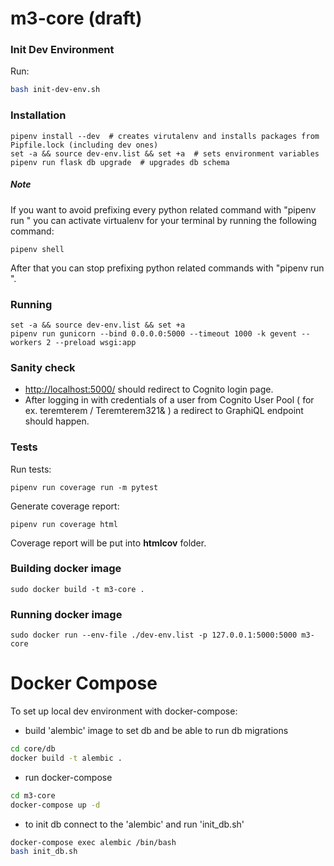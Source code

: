 # m3-core (draft)

### Init Dev Environment
Run:
```bash
bash init-dev-env.sh
```

### Installation
```
pipenv install --dev  # creates virutalenv and installs packages from Pipfile.lock (including dev ones)
set -a && source dev-env.list && set +a  # sets environment variables
pipenv run flask db upgrade  # upgrades db schema
```

##### Note
If you want to avoid prefixing every python related command with "pipenv run " you can activate virtualenv for your
terminal by running the following command:
```
pipenv shell
```
After that you can stop prefixing python related commands with "pipenv run ".

### Running
```
set -a && source dev-env.list && set +a
pipenv run gunicorn --bind 0.0.0.0:5000 --timeout 1000 -k gevent --workers 2 --preload wsgi:app
```

### Sanity check
- <http://localhost:5000/> should redirect to Cognito login page.
- After logging in with credentials of a user from Cognito User Pool ( for ex. teremterem / Teremterem321& ) a redirect
to GraphiQL endpoint should happen.

### Tests
Run tests:
```
pipenv run coverage run -m pytest
```
Generate coverage report:
```
pipenv run coverage html
```
Coverage report will be put into **htmlcov** folder.

### Building docker image
```
sudo docker build -t m3-core .
```

### Running docker image
```
sudo docker run --env-file ./dev-env.list -p 127.0.0.1:5000:5000 m3-core
```

# Docker Compose
To set up local dev environment with docker-compose:

- build 'alembic' image to set db and be able to run db migrations
```bash
cd core/db
docker build -t alembic .
```

- run docker-compose
```bash
cd m3-core
docker-compose up -d
```

- to init db connect to the 'alembic' and run 'init_db.sh'
```bash
docker-compose exec alembic /bin/bash
bash init_db.sh
```

